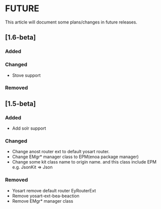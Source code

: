 
# FUTURE

This article will document some plans/changes in future releases.

## [1.6-beta]

### Added

### Changed

- Stove support

### Removed


## [1.5-beta]

### Added

- Add solr support

### Changed

- Change anost router ext to default yosart router.
- Change EMgr* manager class to EPM(enoa package manager)
- Change some kit class name to origin name. and this class include EPM e.g. JsonKit => Json


### Removed

- Yosart remove default router EyRouterExt
- Remove yosart-ext-bea-beaction
- Remove EMgr* manager class

